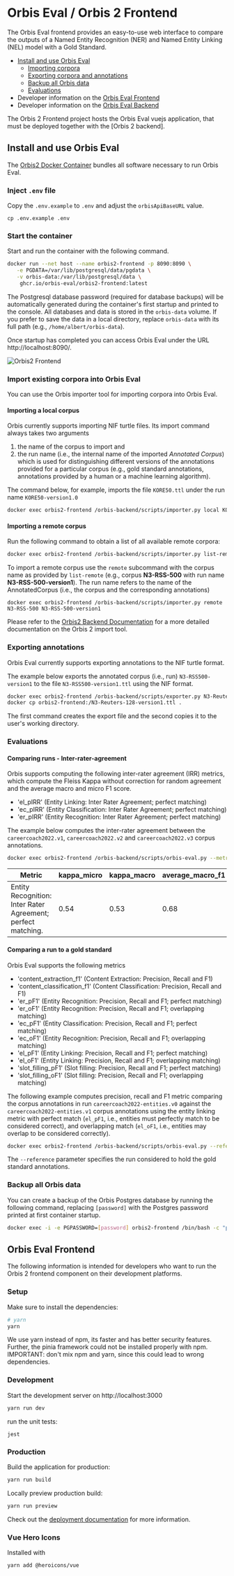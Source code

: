 # Orbis Eval / Orbis 2 Frontend

The Orbis Eval frontend provides an easy-to-use web interface to compare the outputs of a Named Entity Recognition
(NER) and Named Entity Linking (NEL) model with a Gold Standard.

- [Install and use Orbis Eval](#install-and-use-orbis-eval)
  - [Importing corpora](#import-existing-corpora-into-orbis-eval)
  - [Exporting corpora and annotations](#exporting-annotations)
  - [Backup all Orbis data](#backup-all-orbis-data)
  - [Evaluations](#evaluations)
- Developer information on the [Orbis Eval Frontend](#orbis-eval-frontend)
- Developer information on the [Orbis Eval Backend](https://github.com/orbis-eval/orbis2-backend)

The Orbis 2 Frontend project hosts the Orbis Eval vuejs application, that must be deployed together with the [Orbis 2
backend].

## Install and use Orbis Eval

The [Orbis2 Docker Container](https://github.com/orgs/orbis-eval/packages/container/package/orbis2-frontend) bundles
all software necessary to run Orbis Eval.

### Inject `.env` file

Copy the `.env.example` to `.env` and adjust the `orbisApiBaseURL` value.

`cp .env.example .env`

### Start the container

Start and run the container with the following command.

```bash
docker run --net host --name orbis2-frontend -p 8090:8090 \
   -e PGDATA=/var/lib/postgresql/data/pgdata \
   -v orbis-data:/var/lib/postgresql/data \
    ghcr.io/orbis-eval/orbis2-frontend:latest
```

The Postgresql database password (required for database backups) will be automatically generated during the container's first startup and printed to the console. All databases and data is stored in the `orbis-data` volume. If you prefer to save the data in a local directory, replace `orbis-data` with its full path (e.g., `/home/albert/orbis-data`).

Once startup has completed you can access Orbis Eval under the URL http://localhost:8090/.

![Orbis2 Frontend](orbis-screenshot.png)

### Import existing corpora into Orbis Eval

You can use the Orbis importer tool for importing corpora into Orbis Eval.

#### Importing a local corpus

Orbis currently supports importing NIF turtle files. Its import command always takes two arguments

1. the name of the corpus to import and
2. the run name (i.e., the internal name of the imported _Annotated Corpus_) which is used for distinguishing different versions of the annotations provided for a particular corpus (e.g., gold standard annotations, annotations provided by a human or a machine learning algorithm).

The command below, for example, imports the file `KORE50.ttl` under the run name `KORE50-version1.0`

```bash
docker exec orbis2-frontend /orbis-backend/scripts/importer.py local KORE50.ttl KORE50-version1.0
```

#### Importing a remote corpus

Run the following command to obtain a list of all available remote corpora:

```bash
docker exec orbis2-frontend /orbis-backend/scripts/importer.py list-remote
```

To import a remote corpus use the `remote` subcommand with the corpus name as provided by `list-remote` (e.g., corpus **N3-RSS-500** with run name **N3-RSS-500-version1**). The run name refers to the name of the AnnotatedCorpus (i.e., the corpus and the corresponding annotations)

```
docker exec orbis2-frontend /orbis-backend/scripts/importer.py remote N3-RSS-500 N3-RSS-500-version1
```

Please refer to the [Orbis2 Backend Documentation](https://github.com/orbis-eval/orbis2-backend) for a more detailed documentation on the Orbis 2 import tool.

### Exporting annotations

Orbis Eval currently supports exporting annotations to the NIF turtle format.

The example below exports the annotated corpus (i.e., run) `N3-RSS500-version1` to the file `N3-RSS500-version1.ttl` using the NIF format.

```bash
docker exec orbis2-frontend /orbis-backend/scripts/exporter.py N3-Reuters-128-version1 N3-Reuters-128-version1.ttl --export-format NIF
docker cp orbis2-frontend:/N3-Reuters-128-version1.ttl .
```

The first command creates the export file and the second copies it to the user's working directory.

### Evaluations

#### Comparing runs - Inter-rater-agreement

Orbis supports computing the following inter-rater agreement (IRR) metrics, which compute the Fleiss Kappa without correction for random agreement and the average macro and micro F1 score.

- 'el_pIRR' (Entity Linking: Inter Rater Agreement; perfect matching)
- 'ec_pIRR' (Entity Classification: Inter Rater Agreement; perfect matching)
- 'er_pIRR' (Entity Recognition: Inter Rater Agreement; perfect matching)

The example below computes the inter-rater agreement between the `careercoach2022.v1`, `careercoach2022.v2` and `careercoach2022.v3` corpus annotations.

```bash
docker exec orbis2-frontend /orbis-backend/scripts/orbis-eval.py --metrics er_pIRR -- careercoach2022.v1 careercoach2022.v2 careercoach2022.v3
```

| Metric                                                       | kappa_micro | kappa_macro | average_macro_f1 | average_micro_f1 |
| ------------------------------------------------------------ | ----------- | ----------- | ---------------- | ---------------- |
| Entity Recognition: Inter Rater Agreement; perfect matching. | 0.54        | 0.53        | 0.68             | 0.65             |

#### Comparing a run to a gold standard

Orbis Eval supports the following metrics

- 'content_extraction_f1' (Content Extraction: Precision, Recall and F1)
- 'content_classification_f1' (Content Classification: Precision, Recall and F1)
- 'er_pF1' (Entity Recognition: Precision, Recall and F1; perfect matching)
- 'er_oF1' (Entity Recognition: Precision, Recall and F1; overlapping matching)
- 'ec_pF1' (Entity Classification: Precision, Recall and F1; perfect matching)
- 'ec_oF1' (Entity Recognition: Precision, Recall and F1; overlapping matching)
- 'el_pF1' (Entity Linking: Precision, Recall and F1; perfect matching)
- 'el_oF1' (Entity Linking: Precision, Recall and F1; overlapping matching)
- 'slot_filling_pF1' (Slot filling: Precision, Recall and F1; perfect matching)
- 'slot_filling_oF1' (Slot filling: Precision, Recall and F1; overlapping matching)

The following example computes precision, recall and F1 metric comparing the corpus annotations in run `careercoach2022-entities.v0` against the `careercoach2022-entities.v1` corpus annotations using the entity linking metric with perfect match (`el_pF1`, i.e., entities must perfectly match to be considered correct), and overlapping match (`el_oF1`, i.e., entities may overlap to be considered correctly).

```bash
docker exec orbis2-frontend /orbis-backend/scripts/orbis-eval.py --reference careercoach2022-entities.v1 careercoach2022-entities.v0 --metrics el_pF1 el_oF1
```

The `--reference` parameter specifies the run considered to hold the gold standard annotations.

### Backup all Orbis data

You can create a backup of the Orbis Postgres database by running the following command, replacing `[password]` with the Postgres password printed at first container startup.

```bash
docker exec -i -e PGPASSWORD=[password] orbis2-frontend /bin/bash -c "pg_dump --username postgres orbis" > backup.sql
```

## Orbis Eval Frontend

The following information is intended for developers who want to run the Orbis 2 frontend component on their development platforms.

### Setup

Make sure to install the dependencies:

```bash
# yarn
yarn
```

We use yarn instead of npm, its faster and has better security features. Further, the pinia framework could not be installed properly with npm.
IMPORTANT: don't mix npm and yarn, since this could lead to wrong dependencies.

### Development

Start the development server on http://localhost:3000

```bash
yarn run dev
```

run the unit tests:

```shell
jest
```

### Production

Build the application for production:

```bash
yarn run build
```

Locally preview production build:

```bash
yarn run preview
```

Check out the [deployment documentation](https://nuxt.com/docs/getting-started/deployment) for more information.

### Vue Hero Icons

Installed with

```
yarn add @heroicons/vue
```
